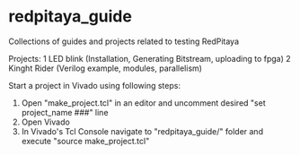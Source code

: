 # redpitaya_guide
Collections of guides and projects related to testing RedPitaya

Projects:
	1 LED blink (Installation, Generating Bitstream, uploading to fpga)
	2 Kinght Rider (Verilog example, modules, parallelism)

	
Start a project in Vivado using following steps:
1. Open "make_project.tcl" in an editor and uncomment desired "set project_name ###" line
2. Open Vivado
3. In Vivado's Tcl Console navigate to "redpitaya_guide/" folder and execute "source make_project.tcl"
